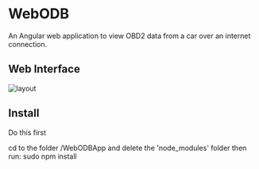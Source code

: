# WebODB
An Angular web application to view OBD2 data from a car over an internet connection.


## Web Interface

![layout](https://user-images.githubusercontent.com/43968309/56854440-927d9480-6904-11e9-8573-8dfb7271ade9.png)

## Install

Do this first

cd to the folder /WebODBApp and delete the 'node_modules' folder then run:
sudo npm install 
